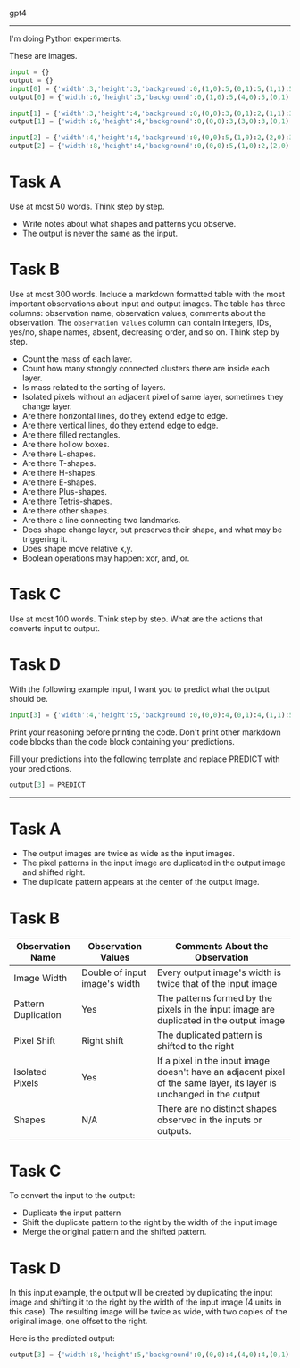 gpt4

---

I'm doing Python experiments.


These are images.


```python
input = {}
output = {}
input[0] = {'width':3,'height':3,'background':0,(1,0):5,(0,1):5,(1,1):5,(2,1):2}
output[0] = {'width':6,'height':3,'background':0,(1,0):5,(4,0):5,(0,1):5,(1,1):5,(2,1):2,(3,1):5,(4,1):5,(5,1):2}

input[1] = {'width':3,'height':4,'background':0,(0,0):3,(0,1):2,(1,1):3,(0,2):2,(1,2):1,(2,2):8,(1,3):1}
output[1] = {'width':6,'height':4,'background':0,(0,0):3,(3,0):3,(0,1):2,(1,1):3,(3,1):2,(4,1):3,(0,2):2,(1,2):1,(2,2):8,(3,2):2,(4,2):1,(5,2):8,(1,3):1,(4,3):1}

input[2] = {'width':4,'height':4,'background':0,(0,0):5,(1,0):2,(2,0):3,(0,1):2,(1,1):5,(2,1):3,(0,2):5,(1,2):2,(2,2):8,(3,2):8,(2,3):6}
output[2] = {'width':8,'height':4,'background':0,(0,0):5,(1,0):2,(2,0):3,(4,0):5,(5,0):2,(6,0):3,(0,1):2,(1,1):5,(2,1):3,(4,1):2,(5,1):5,(6,1):3,(0,2):5,(1,2):2,(2,2):8,(3,2):8,(4,2):5,(5,2):2,(6,2):8,(7,2):8,(2,3):6,(6,3):6}
```

# Task A
Use at most 50 words.
Think step by step.
- Write notes about what shapes and patterns you observe.
- The output is never the same as the input.


# Task B
Use at most 300 words.
Include a markdown formatted table with the most important observations about input and output images.
The table has three columns: observation name, observation values, comments about the observation.
The `observation values` column can contain integers, IDs, yes/no, shape names, absent, decreasing order, and so on.
Think step by step.
- Count the mass of each layer.
- Count how many strongly connected clusters there are inside each layer.
- Is mass related to the sorting of layers.
- Isolated pixels without an adjacent pixel of same layer, sometimes they change layer.
- Are there horizontal lines, do they extend edge to edge.
- Are there vertical lines, do they extend edge to edge.
- Are there filled rectangles.
- Are there hollow boxes.
- Are there L-shapes.
- Are there T-shapes.
- Are there H-shapes.
- Are there E-shapes.
- Are there Plus-shapes.
- Are there Tetris-shapes.
- Are there other shapes.
- Are there a line connecting two landmarks.
- Does shape change layer, but preserves their shape, and what may be triggering it.
- Does shape move relative x,y.
- Boolean operations may happen: xor, and, or.


# Task C
Use at most 100 words.
Think step by step.
What are the actions that converts input to output.


# Task D
With the following example input, I want you to predict what the output should be.


```python
input[3] = {'width':4,'height':5,'background':0,(0,0):4,(0,1):4,(1,1):5,(1,2):5,(2,2):6,(0,3):6,(1,3):6,(2,3):1,(3,4):1}
```
Print your reasoning before printing the code.
Don't print other markdown code blocks than the code block containing your predictions.


Fill your predictions into the following template and replace PREDICT with your predictions.
```python
output[3] = PREDICT
```

---

# Task A

- The output images are twice as wide as the input images.
- The pixel patterns in the input image are duplicated in the output image and shifted right.
- The duplicate pattern appears at the center of the output image.

# Task B

| Observation Name | Observation Values | Comments About the Observation |
|------------------|--------------------|--------------------------------|
| Image Width      | Double of input image's width | Every output image's width is twice that of the input image |
| Pattern Duplication | Yes | The patterns formed by the pixels in the input image are duplicated in the output image |
| Pixel Shift | Right shift | The duplicated pattern is shifted to the right |
| Isolated Pixels | Yes | If a pixel in the input image doesn't have an adjacent pixel of the same layer, its layer is unchanged in the output |
| Shapes | N/A | There are no distinct shapes observed in the inputs or outputs. |

# Task C

To convert the input to the output:
- Duplicate the input pattern
- Shift the duplicate pattern to the right by the width of the input image
- Merge the original pattern and the shifted pattern.

# Task D

In this input example, the output will be created by duplicating the input image and shifting it to the right by the width of the input image (4 units in this case). The resulting image will be twice as wide, with two copies of the original image, one offset to the right.

Here is the predicted output:

```python
output[3] = {'width':8,'height':5,'background':0,(0,0):4,(4,0):4,(0,1):4,(4,1):4,(1,1):5,(5,1):5,(1,2):5,(5,2):5,(2,2):6,(6,2):6,(0,3):6,(4,3):6,(1,3):6,(5,3):6,(2,3):1,(6,3):1,(3,4):1,(7,4):1}
```